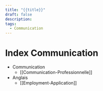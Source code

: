```yaml
---
title: "{{title}}"
draft: false
description: 
tags:
  - Communication
---
```


# Index Communication
- Communication
	- [[Communication-Professionnelle]]
- Anglais
	- [[Employment-Application]]
